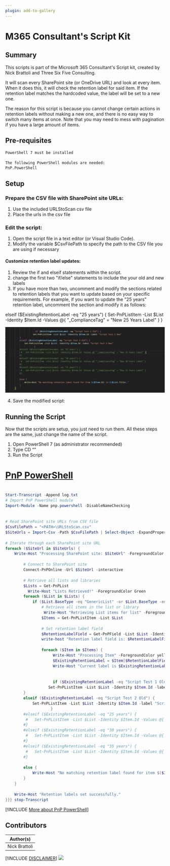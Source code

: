 ```yaml
---
plugin: add-to-gallery
---
```


# M365 Consultant's Script Kit

## Summary

This scripts is part of the Microsoft 365 Consultant's Script kit, created by Nick Brattoli and Three Six Five Consulting.

It will scan every SharePoint site (or OneDrive URL) and look at every item. When it does this, it will check the retention label for said item. If the retention label matches the hardcoded value, the label will be set to a new one.

The reason for this script is because you cannot change certain actions in retention labels without making a new one, and there is no easy way to switch many items at once. Note that you may need to mess with pagination if you have a large amount of items.

  ##  Pre-requisites
	PowerShell 7 must be installed

	The following PowerShell modules are needed:
	PnP.PowerShell
	
## Setup
### Prepare the CSV file with SharePoint site URLs:
1. Use the included URLStoScan csv file
2. Place the urls in the csv file 
###	Edit the script:
1.	Open the script file in a text editor (or Visual Studio Code).
2.	Modify the variable $CsvFilePath to specify the path to the CSV file you are using if necessary
#### Customize retention label updates:
1.	Review the if and elseif statements within the script.
2. change the first two "if/else" statements to include the your old and new labels
3. If you have more than two, uncomment and modify the sections related to retention labels that you want to update based on your specific requirements.
For example, if you want to update the "25 years" retention label, uncomment the section and modify it as follows:

elseif ($ExistingRetentionLabel -eq "25 years") {
    Set-PnPListItem -List $List -Identity $Item.Id -Values @{ "_ComplianceTag" = "New 25 Years Label" }
}

![Setup your labels](assets/retentionlabels.png)
 
4.	Save the modified script:

## Running the Script

Now that the scripts are setup, you just need to run them. All these steps are the same, just change the name of the script.
1.	Open PowerShell 7 (as administrator recommended)
2.	Type CD “<whatever the path is where these scripts are>”
3.	Run the Script


# [PnP PowerShell](#tab/pnpps)

```powershell

Start-Transcript -Append log.txt
# Import PnP PowerShell module
Import-Module -Name pnp.powershell -DisableNameChecking


# Read SharePoint site URLs from CSV file
$CsvFilePath = "<PATH>\URLStoScan.csv"
$SiteUrls = Import-Csv -Path $CsvFilePath | Select-Object -ExpandProperty SiteUrl

# Iterate through each SharePoint site URL
foreach ($SiteUrl in $SiteUrls) {
    Write-Host "Processing SharePoint site: $SiteUrl" -ForegroundColor yellow
    
        # Connect to SharePoint site
        Connect-PnPOnline -Url $SiteUrl -interactive
        
        # Retrieve all lists and libraries
        $Lists = Get-PnPList
          Write-Host "Lists Retrieved!" -ForegroundColor Green
        foreach ($List in $Lists) {
            if ($List.BaseType -eq "GenericList" -or $List.BaseType -eq "DocumentLibrary") {
                # Retrieve all items in the list or library
                 Write-Host "Retrieving List items for list" -ForegroundColor yellow
                $Items = Get-PnPListItem -List $List
                
                # Set retention label field
                $RetentionLabelField = Get-PnPField -List $List -Identity "_ComplianceTag"
                write-host "Retention label field is: $RetentionLabelField"
                
                foreach ($Item in $Items) {
                     Write-Host "Processing Item" -ForegroundColor yellow
                     $ExistingRetentionLabel = $Item[$RetentionLabelField.InternalName]
                     Write-Host "Current label is $ExistingRetentionLabel" -ForegroundColor Blue   
                     
                     
                     if ($ExistingRetentionLabel -eq "Script Test 1 Old") {
                   Set-PnPListItem -List $List -Identity $Item.Id -label "Script Test 1 New"
        }
        elseif ($ExistingRetentionLabel -eq "Script Test 2 Old") {
            Set-PnPListItem -List $List -Identity $Item.Id -label "Script Test 2 New"
                    }
        #elseif ($ExistingRetentionLabel -eq "25 years") {
         #   Set-PnPListItem -List $List -Identity $Item.Id -Values @{ "_ComplianceTag" = "New 25 Years Label" }
        #}
        #elseif ($ExistingRetentionLabel -eq "30 years") {
         #   Set-PnPListItem -List $List -Identity $Item.Id -Values @{ "_ComplianceTag" = "New 30 Years Label" }
        #}
        #elseif ($ExistingRetentionLabel -eq "35 years") {
         #   Set-PnPListItem -List $List -Identity $Item.Id -Values @{ "_ComplianceTag" = "New 35 Years Label" }
        #}
        
        else {
            Write-Host "No matching retention label found for item $($Item.Id) in $($List.Title)."
        }
    }
    
    Write-Host "Retention labels set successfully."
}}} stop-Transcript
```
[!INCLUDE [More about PnP PowerShell](../../docfx/includes/MORE-PNPPS.md)]



## Contributors

| Author(s) |
|-----------|
| Nick Brattoli|


[!INCLUDE [DISCLAIMER](../../docfx/includes/DISCLAIMER.md)]
<img src="https://m365-visitor-stats.azurewebsites.net/script-samples/scripts/spo-change-retention-labels" aria-hidden="true" />